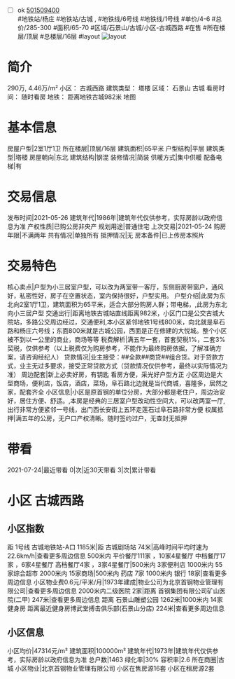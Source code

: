 - [ ] ok [501509400](https://bj.5i5j.com/ershoufang/501509400.html)  
 #地铁站/杨庄 #地铁站/古城 ,  #地铁线/6号线 #地铁线/1号线
#单价/4-6 #总价/285-300 #面积/65-70   #区域/石景山/古城/小区-古城西路 #在售 #所在楼层/顶层 #总楼层/16层 #layout 
![layout](http://image2a.5i5j.com/bdir/layout/45538532eef948d59eca61ae9e9452e9.jpg_P5.jpg) 
# 简介 
 290万,  4.46万/m² 
小区： 古城西路
建筑类型： 塔楼
区域： 石景山 古城
看房时间： 随时看房
地铁： 距离地铁古城982米 地图
# 基本信息 
 房屋户型|2室1厅1卫
所在楼层|顶层/16层
建筑面积|65平米
户型结构|平层
建筑类型|塔楼
房屋朝向|东北
建筑结构|钢混
装修情况|简装
供暖方式|集中供暖
配备电梯|有
# 交易信息 
 发布时间|2021-05-26
建筑年代|1986年|建筑年代仅供参考，实际房龄以政府信息为准
产权性质|已购公房非央产
规划用途|普通住宅
上次交易|2021-05-24
购房年限|不满两年
共有情况|单独所有
抵押情况|无
房本备件|已上传房本照片
# 交易特色 
 核心卖点|户型为小三居室户型，可以改为两室带一客厅，东侧厨房带窗户，通风好，私密性好，房子在空置状态，室内保持很好，户型实用。
户型介绍|此房为东北向2室1厅1卫，建筑面积为65平米，适合大部分购房人群；带电梯，,此房为东北向小三居户型
交通出行|距离地铁古城站直线距离982米，小区门口是公交古城大院站，多路公交周边经过，交通便利,本小区紧邻地铁1号线800米，向北就是阜石路和杨庄六号线；东面800米就是古城公园，西面是正在修建的大悦城。整个小区被不到以一公里的商业，商场等等
税费解析|满五年一套，首套契税1%，二套3%契税，仅供参考（以上税费仅为购房参考，不能作为最终购房依据，了解准确方案，请咨询经纪人）
贷款情况|业主接受：##全款##商贷##组合贷。对于贷款方式，业主无过多要求，接受正常贷款方式（贷款情况仅供参考，最终以实际情况为准）
周边配套|新上必卖好房，有钥匙 看房方便，采光好户型方正 小区周边是大型商场，便利店，饭店，酒店，菜场，阜石路北边就是当代商城，喜隆多，居然之家，配套齐全
小区信息|小区是原首钢的单位分房，大部分都是老住户，周边治安好，居住方便、舒适。,本房是经典的三居室户型改动性空间大，可以改两室一厅,出行非常方便紧邻一号线，出门西长安街上五环走莲石过阜石路非常方便
权属抵押|满五年的公房，无户口产权清晰。随时签约过户，无查封无抵押
# 带看 
 2021-07-24|最近带看	 0|次|近30天带看	 3|次|累计带看
# 小区 古城西路
## 小区指数 
 距 1号线 古城地铁站-A口 1185米|距 古城剧场站 74米|高峰时间平均时速为22.6km/h|查看更多周边信息
500米内 平价餐厅111家 ，10家4星餐厅
中档餐厅17家 ，6家4星餐厅
高档餐厅4家 ，3家4星餐厅|500米内 3家便利店
1000米内 55家综合超市
2000米内 15家商场|500米内 药店 7家
1000米内 银行 18家|查看更多周边信息
小区物业费0.6元/平米/月|1973年建成|物业公司为北京首钢物业管理有限公司|查看更多周边信息
2000米内二级医院 2家|距离 首钢集团有限公司矿山医院(二甲)  247米|查看更多周边信息
距离 石景山雕塑公园 1262米|1000米内 14家 健身房
距离最近健身房博武堂搏击俱乐部(石景山分店) 224米|查看更多周边信息
## 小区信息 
 小区均价|47314元/m²
建筑面积|100000m²
建筑年代|1973年|建筑年代仅供参考，实际房龄以政府信息为准
总户数|1463
绿化率|30%
容积率|2.6
所在商圈|古城
小区物业|北京首钢物业管理有限公司
小区在售房源16套
小区在租房源2套
